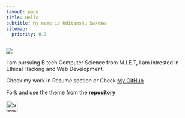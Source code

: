 ```yaml
---
layout: page
title: Hello
subtitle: My name is Uditanshu Saxena
sitemap:
  priority: 0.9
---
```


<img src="{{ '/assets/img/avatar.jpg' | prepend: site.baseurl }}" id="about-img">

<div id="describe-text">
	<p> I am pursuing B.tech Computer Science from M.I.E.T, I am intrested in Ethical Hacking and Web Development.</p>
	<p> Check my work in Resume section or Check <a href="https://github.com/saxenaudit">My GitHub</a></p>
	<p>Fork and use the theme from the <strong> <a href="https://github.com/saxenaudit" target="_blank"> repository</a> </strong></p>
	
<a href="https://dev.to/saxenaudit">
  <img src="https://d2fltix0v2e0sb.cloudfront.net/dev-badge.svg" alt="saxena uditanshu's DEV Profile" height="30" width="30">
</a>
</div>
